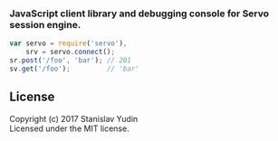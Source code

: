 ### JavaScript client library and debugging console for Servo session engine.

```javascript
var servo = require('servo'),
	srv = servo.connect();
sr.post('/foo', 'bar'); // 201
sv.get('/foo');         // 'bar'
```

## License
Copyright (c) 2017 Stanislav Yudin  
Licensed under the MIT license.
